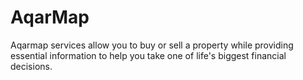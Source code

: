 # AqarMap
Aqarmap services allow you to buy or sell a property while providing essential information to help you take one of life's biggest financial decisions.
